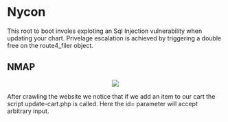 # Nycon
This root to boot involes exploting an Sql Injection vulnerability when updating your chart. Privelage escalation 
is achieved by triggering a double free on the route4_filer object. 

## NMAP
<p align="center">
<img src="/CTF_Writeups/resources/nmap.png">
<br>
 </p>
After crawling the website we notice that if we add an item to our cart the script update-cart.php is called. Here the id= parameter will accept arbitrary input. 
  
 
